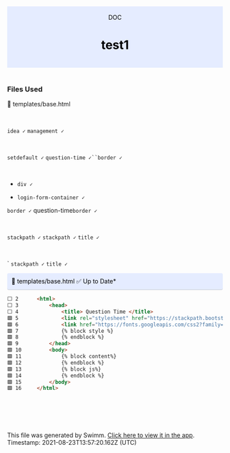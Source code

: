 <div align="center" style="background-color: #e5ecff; color: black"><br/><div>DOC</div><h1>test1</h1><br/></div>
<br/>

### Files Used
📄 templates/base.html


<br/>

`idea ✓` `management ✓`

<br/>

`setdefault ✓` `question-time ✓``border ✓`

<br/>

*   `div ✓`
    
*   `login-form-container ✓`
    

`border ✓` question-time`border ✓`

<br/>

`stackpath ✓` `stackpath ✓` `title ✓`

<br/>

\` ``stackpath ✓`` `title ✓`

<div style="background: #e5ecff; padding: 10px 10px 10px 10px; border-bottom: 1px solid #c1c7d0; border-radius: 4px; color: black">    📄 templates/base.html ✅ Up to Date*

   </div>

```html
⬜ 2      <html>
⬜ 3          <head>
⬜ 4              <title> Question Time </title>
🟩 5              <link rel="stylesheet" href="https://stackpath.bootstrapcdn.com/bootstrap/4.5.0/css/bootstrap.min.css" integrity="sha384-9aIt2nRpC12Uk9gS9baDl411NQApFmC26EwAOH8WgZl5MYYxFfc+NcPb1dKGj7Sk" crossorigin="anonymous">
🟩 6              <link href="https://fonts.googleapis.com/css2?family=Arima+Madurai:wght@500&display=swap" rel="stylesheet">
🟩 7              {% block style %}
🟩 8              {% endblock %}
🟩 9          </head>
🟩 10         <body>
🟩 11             {% block content%}
🟩 12             {% endblock %}
🟩 13             {% block js%}
🟩 14             {% endblock %}
🟩 15         </body>
🟩 16     </html>
```
<br/>

<br/><br/>

This file was generated by Swimm. [Click here to view it in the app](http://localhost:5000/#/repos/U0sVB7lC9at5XPOW1TBW/docs/noxRMNw8L37GYV6RyfOc). Timestamp: 2021-08-23T13:57:20.162Z (UTC)